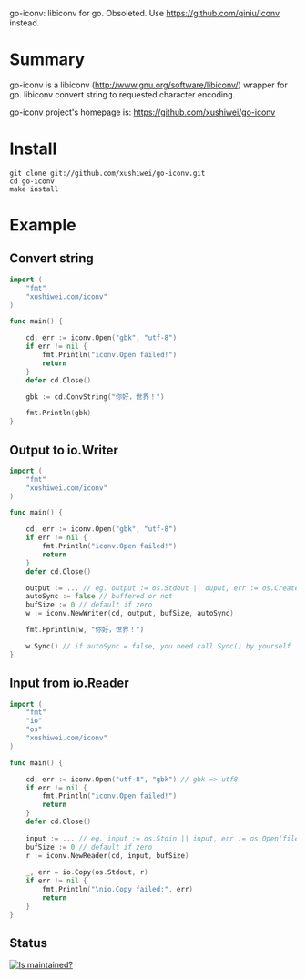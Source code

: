 go-iconv: libiconv for go. Obsoleted. Use https://github.com/qiniu/iconv instead.

# Summary

go-iconv is a libiconv (http://www.gnu.org/software/libiconv/) wrapper for go. 
libiconv convert string to requested character encoding.

go-iconv project's homepage is: https://github.com/xushiwei/go-iconv


# Install

```
git clone git://github.com/xushiwei/go-iconv.git
cd go-iconv
make install
```

# Example

## Convert string

```go
import (
	"fmt"
	"xushiwei.com/iconv"
)

func main() {

	cd, err := iconv.Open("gbk", "utf-8")
	if err != nil {
		fmt.Println("iconv.Open failed!")
		return
	}
	defer cd.Close()

	gbk := cd.ConvString("你好，世界！")

	fmt.Println(gbk)
}
```

## Output to io.Writer

```go
import (
	"fmt"
	"xushiwei.com/iconv"
)

func main() {

	cd, err := iconv.Open("gbk", "utf-8")
	if err != nil {
		fmt.Println("iconv.Open failed!")
		return
	}
	defer cd.Close()

	output := ... // eg. output := os.Stdout || ouput, err := os.Create(file)
	autoSync := false // buffered or not
	bufSize := 0 // default if zero
	w := iconv.NewWriter(cd, output, bufSize, autoSync)

	fmt.Fprintln(w, "你好，世界！")

	w.Sync() // if autoSync = false, you need call Sync() by yourself
}
```

## Input from io.Reader

```go
import (
	"fmt"
	"io"
	"os"
	"xushiwei.com/iconv"
)

func main() {

	cd, err := iconv.Open("utf-8", "gbk") // gbk => utf8
	if err != nil {
		fmt.Println("iconv.Open failed!")
		return
	}
	defer cd.Close()
	
	input := ... // eg. input := os.Stdin || input, err := os.Open(file)
	bufSize := 0 // default if zero
	r := iconv.NewReader(cd, input, bufSize)
	
	_, err = io.Copy(os.Stdout, r)
	if err != nil {
		fmt.Println("\nio.Copy failed:", err)
		return
	}
}
```

Status
------
[![Is maintained?](http://stillmaintained.com/grafov/go-iconv.png)](http://stillmaintained.com/grafov/go-iconv)
